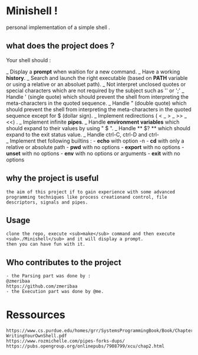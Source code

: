 
# Minishell !
personal implementation of a simple shell .

## what does the project does ?

Your shell should :

_ Display a **prompt** when waition for a new command.
_ Have a working **history**.
_ Search and launch the right executable (based on **PATH** variable or using a relative or an absoluet path).
_ Not interpret unclosed quotes or special characters which are not required by the subject such as '\' or ';'
_ Handle ' (single quote) which should prevent the shell from interpreting the meta-characters in the quoted sequence.
_ Handle " (double quote) which should prevent the shell from interpreting the meta-characters in the quoted sequence except for $ (dollar sign).
_ Implement redirections ( < _ > _ >> _ <<) .
_ Implement infinite **pipes**.
_ Handle **environment variables** which should expand to their values by using " $ ".
_ Handle ** $? ** which should expand to the exit status value.
_ Handle ctrl-C, ctrl-D and ctrl-\
_ Implement thet following builtins :
	- **echo** with option -n
	- **cd** with only a relative or absolute path
	- **pwd** with no options
	- **export** with no options
	- **unset** with no options
	- **env** with no options or arguments
	- **exit** with no options
## why the project is useful
	the aim of this project if to gain experience with some advanced programming techniques like process creationand control, file descriptors, signals and pipes.
## Usage 
	clone the repo, execute <sub>make</sub> command and then execute <sub>./Minishell</sub> and it will display a prompt. 
	then you can have fun with it.
## Who contributes to the project
	- the Parsing part was done by :
	@zmeribaa
	https://github.com/zmeribaa
	- the Execution part was done by @me.
# Ressources
	https://www.cs.purdue.edu/homes/grr/SystemsProgrammingBook/Book/Chapter5-WritingYourOwnShell.pdf
	https://www.rozmichelle.com/pipes-forks-dups/
	https://pubs.opengroup.org/onlinepubs/7908799/xcu/chap2.html

